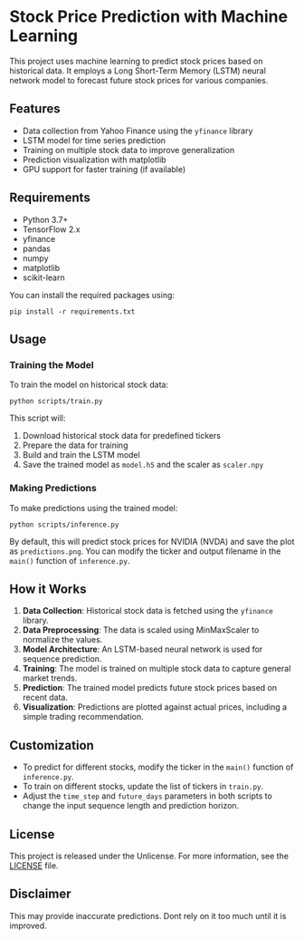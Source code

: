 # Stock Price Prediction with Machine Learning

This project uses machine learning to predict stock prices based on historical data. It employs a Long Short-Term Memory (LSTM) neural network model to forecast future stock prices for various companies.

## Features

- Data collection from Yahoo Finance using the `yfinance` library
- LSTM model for time series prediction
- Training on multiple stock data to improve generalization
- Prediction visualization with matplotlib
- GPU support for faster training (if available)

## Requirements

- Python 3.7+
- TensorFlow 2.x
- yfinance
- pandas
- numpy
- matplotlib
- scikit-learn

You can install the required packages using:
```
pip install -r requirements.txt
```


## Usage

### Training the Model

To train the model on historical stock data:
```
python scripts/train.py
```

This script will:
1. Download historical stock data for predefined tickers
2. Prepare the data for training
3. Build and train the LSTM model
4. Save the trained model as `model.h5` and the scaler as `scaler.npy`

### Making Predictions

To make predictions using the trained model:
```
python scripts/inference.py
```


By default, this will predict stock prices for NVIDIA (NVDA) and save the plot as `predictions.png`. You can modify the ticker and output filename in the `main()` function of `inference.py`.

## How it Works

1. **Data Collection**: Historical stock data is fetched using the `yfinance` library.
2. **Data Preprocessing**: The data is scaled using MinMaxScaler to normalize the values.
3. **Model Architecture**: An LSTM-based neural network is used for sequence prediction.
4. **Training**: The model is trained on multiple stock data to capture general market trends.
5. **Prediction**: The trained model predicts future stock prices based on recent data.
6. **Visualization**: Predictions are plotted against actual prices, including a simple trading recommendation.

## Customization

- To predict for different stocks, modify the ticker in the `main()` function of `inference.py`.
- To train on different stocks, update the list of tickers in `train.py`.
- Adjust the `time_step` and `future_days` parameters in both scripts to change the input sequence length and prediction horizon.

## License

This project is released under the Unlicense. For more information, see the [LICENSE](LICENSE) file.

## Disclaimer

This may provide inaccurate predictions. Dont rely on it too much until it is improved.